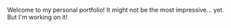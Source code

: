 Welcome to my personal portfolio! It might not be the most impressive... yet. But I'm working on it!
